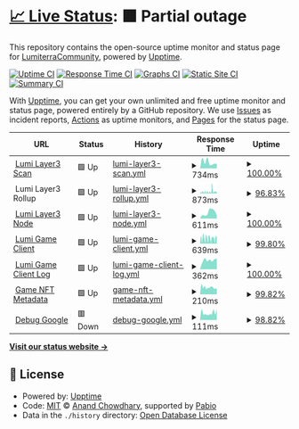 # [📈 Live Status](https://status.lumiterra.net): <!--live status--> **🟧 Partial outage**

This repository contains the open-source uptime monitor and status page for [LumiterraCommunity](https://status.lumiterra.net), powered by [Upptime](https://github.com/upptime/upptime).

[![Uptime CI](https://github.com/LumiterraCommunity/status-pages/workflows/Uptime%20CI/badge.svg)](https://github.com/LumiterraCommunity/status-pages/actions?query=workflow%3A%22Uptime+CI%22)
[![Response Time CI](https://github.com/LumiterraCommunity/status-pages/workflows/Response%20Time%20CI/badge.svg)](https://github.com/LumiterraCommunity/status-pages/actions?query=workflow%3A%22Response+Time+CI%22)
[![Graphs CI](https://github.com/LumiterraCommunity/status-pages/workflows/Graphs%20CI/badge.svg)](https://github.com/LumiterraCommunity/status-pages/actions?query=workflow%3A%22Graphs+CI%22)
[![Static Site CI](https://github.com/LumiterraCommunity/status-pages/workflows/Static%20Site%20CI/badge.svg)](https://github.com/LumiterraCommunity/status-pages/actions?query=workflow%3A%22Static+Site+CI%22)
[![Summary CI](https://github.com/LumiterraCommunity/status-pages/workflows/Summary%20CI/badge.svg)](https://github.com/LumiterraCommunity/status-pages/actions?query=workflow%3A%22Summary+CI%22)

With [Upptime](https://upptime.js.org), you can get your own unlimited and free uptime monitor and status page, powered entirely by a GitHub repository. We use [Issues](https://github.com/LumiterraCommunity/status-pages/issues) as incident reports, [Actions](https://github.com/LumiterraCommunity/status-pages/actions) as uptime monitors, and [Pages](https://status.lumiterra.net) for the status page.

<!--start: status pages-->
<!-- This summary is generated by Upptime (https://github.com/upptime/upptime) -->
<!-- Do not edit this manually, your changes will be overwritten -->
<!-- prettier-ignore -->
| URL | Status | History | Response Time | Uptime |
| --- | ------ | ------- | ------------- | ------ |
| <img alt="" src="https://icons.duckduckgo.com/ip3/scan-api.layerlumi.com.ico" height="13"> [Lumi Layer3 Scan](https://scan-api.layerlumi.com) | 🟩 Up | [lumi-layer3-scan.yml](https://github.com/LumiterraCommunity/status-pages/commits/HEAD/history/lumi-layer3-scan.yml) | <details><summary><img alt="Response time graph" src="./graphs/lumi-layer3-scan/response-time-week.png" height="20"> 734ms</summary><br><a href="https://status.lumiterra.net/history/lumi-layer3-scan"><img alt="Response time 839" src="https://img.shields.io/endpoint?url=https%3A%2F%2Fraw.githubusercontent.com%2FLumiterraCommunity%2Fstatus-pages%2FHEAD%2Fapi%2Flumi-layer3-scan%2Fresponse-time.json"></a><br><a href="https://status.lumiterra.net/history/lumi-layer3-scan"><img alt="24-hour response time 536" src="https://img.shields.io/endpoint?url=https%3A%2F%2Fraw.githubusercontent.com%2FLumiterraCommunity%2Fstatus-pages%2FHEAD%2Fapi%2Flumi-layer3-scan%2Fresponse-time-day.json"></a><br><a href="https://status.lumiterra.net/history/lumi-layer3-scan"><img alt="7-day response time 734" src="https://img.shields.io/endpoint?url=https%3A%2F%2Fraw.githubusercontent.com%2FLumiterraCommunity%2Fstatus-pages%2FHEAD%2Fapi%2Flumi-layer3-scan%2Fresponse-time-week.json"></a><br><a href="https://status.lumiterra.net/history/lumi-layer3-scan"><img alt="30-day response time 727" src="https://img.shields.io/endpoint?url=https%3A%2F%2Fraw.githubusercontent.com%2FLumiterraCommunity%2Fstatus-pages%2FHEAD%2Fapi%2Flumi-layer3-scan%2Fresponse-time-month.json"></a><br><a href="https://status.lumiterra.net/history/lumi-layer3-scan"><img alt="1-year response time 839" src="https://img.shields.io/endpoint?url=https%3A%2F%2Fraw.githubusercontent.com%2FLumiterraCommunity%2Fstatus-pages%2FHEAD%2Fapi%2Flumi-layer3-scan%2Fresponse-time-year.json"></a></details> | <details><summary><a href="https://status.lumiterra.net/history/lumi-layer3-scan">100.00%</a></summary><a href="https://status.lumiterra.net/history/lumi-layer3-scan"><img alt="All-time uptime 99.83%" src="https://img.shields.io/endpoint?url=https%3A%2F%2Fraw.githubusercontent.com%2FLumiterraCommunity%2Fstatus-pages%2FHEAD%2Fapi%2Flumi-layer3-scan%2Fuptime.json"></a><br><a href="https://status.lumiterra.net/history/lumi-layer3-scan"><img alt="24-hour uptime 100.00%" src="https://img.shields.io/endpoint?url=https%3A%2F%2Fraw.githubusercontent.com%2FLumiterraCommunity%2Fstatus-pages%2FHEAD%2Fapi%2Flumi-layer3-scan%2Fuptime-day.json"></a><br><a href="https://status.lumiterra.net/history/lumi-layer3-scan"><img alt="7-day uptime 100.00%" src="https://img.shields.io/endpoint?url=https%3A%2F%2Fraw.githubusercontent.com%2FLumiterraCommunity%2Fstatus-pages%2FHEAD%2Fapi%2Flumi-layer3-scan%2Fuptime-week.json"></a><br><a href="https://status.lumiterra.net/history/lumi-layer3-scan"><img alt="30-day uptime 100.00%" src="https://img.shields.io/endpoint?url=https%3A%2F%2Fraw.githubusercontent.com%2FLumiterraCommunity%2Fstatus-pages%2FHEAD%2Fapi%2Flumi-layer3-scan%2Fuptime-month.json"></a><br><a href="https://status.lumiterra.net/history/lumi-layer3-scan"><img alt="1-year uptime 99.83%" src="https://img.shields.io/endpoint?url=https%3A%2F%2Fraw.githubusercontent.com%2FLumiterraCommunity%2Fstatus-pages%2FHEAD%2Fapi%2Flumi-layer3-scan%2Fuptime-year.json"></a></details>
| <img alt="" src="https://icons.duckduckgo.com/ip3/status-api.lumiterra.net.ico" height="13"> Lumi Layer3 Rollup | 🟩 Up | [lumi-layer3-rollup.yml](https://github.com/LumiterraCommunity/status-pages/commits/HEAD/history/lumi-layer3-rollup.yml) | <details><summary><img alt="Response time graph" src="./graphs/lumi-layer3-rollup/response-time-week.png" height="20"> 873ms</summary><br><a href="https://status.lumiterra.net/history/lumi-layer3-rollup"><img alt="Response time 508" src="https://img.shields.io/endpoint?url=https%3A%2F%2Fraw.githubusercontent.com%2FLumiterraCommunity%2Fstatus-pages%2FHEAD%2Fapi%2Flumi-layer3-rollup%2Fresponse-time.json"></a><br><a href="https://status.lumiterra.net/history/lumi-layer3-rollup"><img alt="24-hour response time 1441" src="https://img.shields.io/endpoint?url=https%3A%2F%2Fraw.githubusercontent.com%2FLumiterraCommunity%2Fstatus-pages%2FHEAD%2Fapi%2Flumi-layer3-rollup%2Fresponse-time-day.json"></a><br><a href="https://status.lumiterra.net/history/lumi-layer3-rollup"><img alt="7-day response time 873" src="https://img.shields.io/endpoint?url=https%3A%2F%2Fraw.githubusercontent.com%2FLumiterraCommunity%2Fstatus-pages%2FHEAD%2Fapi%2Flumi-layer3-rollup%2Fresponse-time-week.json"></a><br><a href="https://status.lumiterra.net/history/lumi-layer3-rollup"><img alt="30-day response time 659" src="https://img.shields.io/endpoint?url=https%3A%2F%2Fraw.githubusercontent.com%2FLumiterraCommunity%2Fstatus-pages%2FHEAD%2Fapi%2Flumi-layer3-rollup%2Fresponse-time-month.json"></a><br><a href="https://status.lumiterra.net/history/lumi-layer3-rollup"><img alt="1-year response time 508" src="https://img.shields.io/endpoint?url=https%3A%2F%2Fraw.githubusercontent.com%2FLumiterraCommunity%2Fstatus-pages%2FHEAD%2Fapi%2Flumi-layer3-rollup%2Fresponse-time-year.json"></a></details> | <details><summary><a href="https://status.lumiterra.net/history/lumi-layer3-rollup">96.83%</a></summary><a href="https://status.lumiterra.net/history/lumi-layer3-rollup"><img alt="All-time uptime 99.75%" src="https://img.shields.io/endpoint?url=https%3A%2F%2Fraw.githubusercontent.com%2FLumiterraCommunity%2Fstatus-pages%2FHEAD%2Fapi%2Flumi-layer3-rollup%2Fuptime.json"></a><br><a href="https://status.lumiterra.net/history/lumi-layer3-rollup"><img alt="24-hour uptime 78.91%" src="https://img.shields.io/endpoint?url=https%3A%2F%2Fraw.githubusercontent.com%2FLumiterraCommunity%2Fstatus-pages%2FHEAD%2Fapi%2Flumi-layer3-rollup%2Fuptime-day.json"></a><br><a href="https://status.lumiterra.net/history/lumi-layer3-rollup"><img alt="7-day uptime 96.83%" src="https://img.shields.io/endpoint?url=https%3A%2F%2Fraw.githubusercontent.com%2FLumiterraCommunity%2Fstatus-pages%2FHEAD%2Fapi%2Flumi-layer3-rollup%2Fuptime-week.json"></a><br><a href="https://status.lumiterra.net/history/lumi-layer3-rollup"><img alt="30-day uptime 99.23%" src="https://img.shields.io/endpoint?url=https%3A%2F%2Fraw.githubusercontent.com%2FLumiterraCommunity%2Fstatus-pages%2FHEAD%2Fapi%2Flumi-layer3-rollup%2Fuptime-month.json"></a><br><a href="https://status.lumiterra.net/history/lumi-layer3-rollup"><img alt="1-year uptime 99.75%" src="https://img.shields.io/endpoint?url=https%3A%2F%2Fraw.githubusercontent.com%2FLumiterraCommunity%2Fstatus-pages%2FHEAD%2Fapi%2Flumi-layer3-rollup%2Fuptime-year.json"></a></details>
| <img alt="" src="https://icons.duckduckgo.com/ip3/node.layerlumi.com.ico" height="13"> [Lumi Layer3 Node](https://node.layerlumi.com/) | 🟩 Up | [lumi-layer3-node.yml](https://github.com/LumiterraCommunity/status-pages/commits/HEAD/history/lumi-layer3-node.yml) | <details><summary><img alt="Response time graph" src="./graphs/lumi-layer3-node/response-time-week.png" height="20"> 611ms</summary><br><a href="https://status.lumiterra.net/history/lumi-layer3-node"><img alt="Response time 548" src="https://img.shields.io/endpoint?url=https%3A%2F%2Fraw.githubusercontent.com%2FLumiterraCommunity%2Fstatus-pages%2FHEAD%2Fapi%2Flumi-layer3-node%2Fresponse-time.json"></a><br><a href="https://status.lumiterra.net/history/lumi-layer3-node"><img alt="24-hour response time 339" src="https://img.shields.io/endpoint?url=https%3A%2F%2Fraw.githubusercontent.com%2FLumiterraCommunity%2Fstatus-pages%2FHEAD%2Fapi%2Flumi-layer3-node%2Fresponse-time-day.json"></a><br><a href="https://status.lumiterra.net/history/lumi-layer3-node"><img alt="7-day response time 611" src="https://img.shields.io/endpoint?url=https%3A%2F%2Fraw.githubusercontent.com%2FLumiterraCommunity%2Fstatus-pages%2FHEAD%2Fapi%2Flumi-layer3-node%2Fresponse-time-week.json"></a><br><a href="https://status.lumiterra.net/history/lumi-layer3-node"><img alt="30-day response time 451" src="https://img.shields.io/endpoint?url=https%3A%2F%2Fraw.githubusercontent.com%2FLumiterraCommunity%2Fstatus-pages%2FHEAD%2Fapi%2Flumi-layer3-node%2Fresponse-time-month.json"></a><br><a href="https://status.lumiterra.net/history/lumi-layer3-node"><img alt="1-year response time 548" src="https://img.shields.io/endpoint?url=https%3A%2F%2Fraw.githubusercontent.com%2FLumiterraCommunity%2Fstatus-pages%2FHEAD%2Fapi%2Flumi-layer3-node%2Fresponse-time-year.json"></a></details> | <details><summary><a href="https://status.lumiterra.net/history/lumi-layer3-node">100.00%</a></summary><a href="https://status.lumiterra.net/history/lumi-layer3-node"><img alt="All-time uptime 99.99%" src="https://img.shields.io/endpoint?url=https%3A%2F%2Fraw.githubusercontent.com%2FLumiterraCommunity%2Fstatus-pages%2FHEAD%2Fapi%2Flumi-layer3-node%2Fuptime.json"></a><br><a href="https://status.lumiterra.net/history/lumi-layer3-node"><img alt="24-hour uptime 100.00%" src="https://img.shields.io/endpoint?url=https%3A%2F%2Fraw.githubusercontent.com%2FLumiterraCommunity%2Fstatus-pages%2FHEAD%2Fapi%2Flumi-layer3-node%2Fuptime-day.json"></a><br><a href="https://status.lumiterra.net/history/lumi-layer3-node"><img alt="7-day uptime 100.00%" src="https://img.shields.io/endpoint?url=https%3A%2F%2Fraw.githubusercontent.com%2FLumiterraCommunity%2Fstatus-pages%2FHEAD%2Fapi%2Flumi-layer3-node%2Fuptime-week.json"></a><br><a href="https://status.lumiterra.net/history/lumi-layer3-node"><img alt="30-day uptime 100.00%" src="https://img.shields.io/endpoint?url=https%3A%2F%2Fraw.githubusercontent.com%2FLumiterraCommunity%2Fstatus-pages%2FHEAD%2Fapi%2Flumi-layer3-node%2Fuptime-month.json"></a><br><a href="https://status.lumiterra.net/history/lumi-layer3-node"><img alt="1-year uptime 99.99%" src="https://img.shields.io/endpoint?url=https%3A%2F%2Fraw.githubusercontent.com%2FLumiterraCommunity%2Fstatus-pages%2FHEAD%2Fapi%2Flumi-layer3-node%2Fuptime-year.json"></a></details>
| <img alt="" src="https://icons.duckduckgo.com/ip3/status-api.lumiterra.net.ico" height="13"> [Lumi Game Client](https://status-api.lumiterra.net/api/game-client) | 🟩 Up | [lumi-game-client.yml](https://github.com/LumiterraCommunity/status-pages/commits/HEAD/history/lumi-game-client.yml) | <details><summary><img alt="Response time graph" src="./graphs/lumi-game-client/response-time-week.png" height="20"> 639ms</summary><br><a href="https://status.lumiterra.net/history/lumi-game-client"><img alt="Response time 892" src="https://img.shields.io/endpoint?url=https%3A%2F%2Fraw.githubusercontent.com%2FLumiterraCommunity%2Fstatus-pages%2FHEAD%2Fapi%2Flumi-game-client%2Fresponse-time.json"></a><br><a href="https://status.lumiterra.net/history/lumi-game-client"><img alt="24-hour response time 590" src="https://img.shields.io/endpoint?url=https%3A%2F%2Fraw.githubusercontent.com%2FLumiterraCommunity%2Fstatus-pages%2FHEAD%2Fapi%2Flumi-game-client%2Fresponse-time-day.json"></a><br><a href="https://status.lumiterra.net/history/lumi-game-client"><img alt="7-day response time 639" src="https://img.shields.io/endpoint?url=https%3A%2F%2Fraw.githubusercontent.com%2FLumiterraCommunity%2Fstatus-pages%2FHEAD%2Fapi%2Flumi-game-client%2Fresponse-time-week.json"></a><br><a href="https://status.lumiterra.net/history/lumi-game-client"><img alt="30-day response time 687" src="https://img.shields.io/endpoint?url=https%3A%2F%2Fraw.githubusercontent.com%2FLumiterraCommunity%2Fstatus-pages%2FHEAD%2Fapi%2Flumi-game-client%2Fresponse-time-month.json"></a><br><a href="https://status.lumiterra.net/history/lumi-game-client"><img alt="1-year response time 892" src="https://img.shields.io/endpoint?url=https%3A%2F%2Fraw.githubusercontent.com%2FLumiterraCommunity%2Fstatus-pages%2FHEAD%2Fapi%2Flumi-game-client%2Fresponse-time-year.json"></a></details> | <details><summary><a href="https://status.lumiterra.net/history/lumi-game-client">99.80%</a></summary><a href="https://status.lumiterra.net/history/lumi-game-client"><img alt="All-time uptime 99.77%" src="https://img.shields.io/endpoint?url=https%3A%2F%2Fraw.githubusercontent.com%2FLumiterraCommunity%2Fstatus-pages%2FHEAD%2Fapi%2Flumi-game-client%2Fuptime.json"></a><br><a href="https://status.lumiterra.net/history/lumi-game-client"><img alt="24-hour uptime 99.72%" src="https://img.shields.io/endpoint?url=https%3A%2F%2Fraw.githubusercontent.com%2FLumiterraCommunity%2Fstatus-pages%2FHEAD%2Fapi%2Flumi-game-client%2Fuptime-day.json"></a><br><a href="https://status.lumiterra.net/history/lumi-game-client"><img alt="7-day uptime 99.80%" src="https://img.shields.io/endpoint?url=https%3A%2F%2Fraw.githubusercontent.com%2FLumiterraCommunity%2Fstatus-pages%2FHEAD%2Fapi%2Flumi-game-client%2Fuptime-week.json"></a><br><a href="https://status.lumiterra.net/history/lumi-game-client"><img alt="30-day uptime 99.91%" src="https://img.shields.io/endpoint?url=https%3A%2F%2Fraw.githubusercontent.com%2FLumiterraCommunity%2Fstatus-pages%2FHEAD%2Fapi%2Flumi-game-client%2Fuptime-month.json"></a><br><a href="https://status.lumiterra.net/history/lumi-game-client"><img alt="1-year uptime 99.77%" src="https://img.shields.io/endpoint?url=https%3A%2F%2Fraw.githubusercontent.com%2FLumiterraCommunity%2Fstatus-pages%2FHEAD%2Fapi%2Flumi-game-client%2Fuptime-year.json"></a></details>
| <img alt="" src="https://icons.duckduckgo.com/ip3/firebasestorage.googleapis.com.ico" height="13"> [Lumi Game Client Log](https://firebasestorage.googleapis.com/v0/b/lumiterra-c75ce.appspot.com/o/Logs%2FPing.txt?alt=media&token=dd567d27-424a-4228-af5b-7026fc8569ea) | 🟩 Up | [lumi-game-client-log.yml](https://github.com/LumiterraCommunity/status-pages/commits/HEAD/history/lumi-game-client-log.yml) | <details><summary><img alt="Response time graph" src="./graphs/lumi-game-client-log/response-time-week.png" height="20"> 362ms</summary><br><a href="https://status.lumiterra.net/history/lumi-game-client-log"><img alt="Response time 762" src="https://img.shields.io/endpoint?url=https%3A%2F%2Fraw.githubusercontent.com%2FLumiterraCommunity%2Fstatus-pages%2FHEAD%2Fapi%2Flumi-game-client-log%2Fresponse-time.json"></a><br><a href="https://status.lumiterra.net/history/lumi-game-client-log"><img alt="24-hour response time 426" src="https://img.shields.io/endpoint?url=https%3A%2F%2Fraw.githubusercontent.com%2FLumiterraCommunity%2Fstatus-pages%2FHEAD%2Fapi%2Flumi-game-client-log%2Fresponse-time-day.json"></a><br><a href="https://status.lumiterra.net/history/lumi-game-client-log"><img alt="7-day response time 362" src="https://img.shields.io/endpoint?url=https%3A%2F%2Fraw.githubusercontent.com%2FLumiterraCommunity%2Fstatus-pages%2FHEAD%2Fapi%2Flumi-game-client-log%2Fresponse-time-week.json"></a><br><a href="https://status.lumiterra.net/history/lumi-game-client-log"><img alt="30-day response time 356" src="https://img.shields.io/endpoint?url=https%3A%2F%2Fraw.githubusercontent.com%2FLumiterraCommunity%2Fstatus-pages%2FHEAD%2Fapi%2Flumi-game-client-log%2Fresponse-time-month.json"></a><br><a href="https://status.lumiterra.net/history/lumi-game-client-log"><img alt="1-year response time 762" src="https://img.shields.io/endpoint?url=https%3A%2F%2Fraw.githubusercontent.com%2FLumiterraCommunity%2Fstatus-pages%2FHEAD%2Fapi%2Flumi-game-client-log%2Fresponse-time-year.json"></a></details> | <details><summary><a href="https://status.lumiterra.net/history/lumi-game-client-log">100.00%</a></summary><a href="https://status.lumiterra.net/history/lumi-game-client-log"><img alt="All-time uptime 99.99%" src="https://img.shields.io/endpoint?url=https%3A%2F%2Fraw.githubusercontent.com%2FLumiterraCommunity%2Fstatus-pages%2FHEAD%2Fapi%2Flumi-game-client-log%2Fuptime.json"></a><br><a href="https://status.lumiterra.net/history/lumi-game-client-log"><img alt="24-hour uptime 100.00%" src="https://img.shields.io/endpoint?url=https%3A%2F%2Fraw.githubusercontent.com%2FLumiterraCommunity%2Fstatus-pages%2FHEAD%2Fapi%2Flumi-game-client-log%2Fuptime-day.json"></a><br><a href="https://status.lumiterra.net/history/lumi-game-client-log"><img alt="7-day uptime 100.00%" src="https://img.shields.io/endpoint?url=https%3A%2F%2Fraw.githubusercontent.com%2FLumiterraCommunity%2Fstatus-pages%2FHEAD%2Fapi%2Flumi-game-client-log%2Fuptime-week.json"></a><br><a href="https://status.lumiterra.net/history/lumi-game-client-log"><img alt="30-day uptime 100.00%" src="https://img.shields.io/endpoint?url=https%3A%2F%2Fraw.githubusercontent.com%2FLumiterraCommunity%2Fstatus-pages%2FHEAD%2Fapi%2Flumi-game-client-log%2Fuptime-month.json"></a><br><a href="https://status.lumiterra.net/history/lumi-game-client-log"><img alt="1-year uptime 99.99%" src="https://img.shields.io/endpoint?url=https%3A%2F%2Fraw.githubusercontent.com%2FLumiterraCommunity%2Fstatus-pages%2FHEAD%2Fapi%2Flumi-game-client-log%2Fuptime-year.json"></a></details>
| <img alt="" src="https://icons.duckduckgo.com/ip3/graphql-service-release.layerlumi.com.ico" height="13"> [Game NFT Metadata](https://graphql-service-release.layerlumi.com/metadata/268650256) | 🟩 Up | [game-nft-metadata.yml](https://github.com/LumiterraCommunity/status-pages/commits/HEAD/history/game-nft-metadata.yml) | <details><summary><img alt="Response time graph" src="./graphs/game-nft-metadata/response-time-week.png" height="20"> 210ms</summary><br><a href="https://status.lumiterra.net/history/game-nft-metadata"><img alt="Response time 773" src="https://img.shields.io/endpoint?url=https%3A%2F%2Fraw.githubusercontent.com%2FLumiterraCommunity%2Fstatus-pages%2FHEAD%2Fapi%2Fgame-nft-metadata%2Fresponse-time.json"></a><br><a href="https://status.lumiterra.net/history/game-nft-metadata"><img alt="24-hour response time 184" src="https://img.shields.io/endpoint?url=https%3A%2F%2Fraw.githubusercontent.com%2FLumiterraCommunity%2Fstatus-pages%2FHEAD%2Fapi%2Fgame-nft-metadata%2Fresponse-time-day.json"></a><br><a href="https://status.lumiterra.net/history/game-nft-metadata"><img alt="7-day response time 210" src="https://img.shields.io/endpoint?url=https%3A%2F%2Fraw.githubusercontent.com%2FLumiterraCommunity%2Fstatus-pages%2FHEAD%2Fapi%2Fgame-nft-metadata%2Fresponse-time-week.json"></a><br><a href="https://status.lumiterra.net/history/game-nft-metadata"><img alt="30-day response time 405" src="https://img.shields.io/endpoint?url=https%3A%2F%2Fraw.githubusercontent.com%2FLumiterraCommunity%2Fstatus-pages%2FHEAD%2Fapi%2Fgame-nft-metadata%2Fresponse-time-month.json"></a><br><a href="https://status.lumiterra.net/history/game-nft-metadata"><img alt="1-year response time 773" src="https://img.shields.io/endpoint?url=https%3A%2F%2Fraw.githubusercontent.com%2FLumiterraCommunity%2Fstatus-pages%2FHEAD%2Fapi%2Fgame-nft-metadata%2Fresponse-time-year.json"></a></details> | <details><summary><a href="https://status.lumiterra.net/history/game-nft-metadata">99.82%</a></summary><a href="https://status.lumiterra.net/history/game-nft-metadata"><img alt="All-time uptime 94.25%" src="https://img.shields.io/endpoint?url=https%3A%2F%2Fraw.githubusercontent.com%2FLumiterraCommunity%2Fstatus-pages%2FHEAD%2Fapi%2Fgame-nft-metadata%2Fuptime.json"></a><br><a href="https://status.lumiterra.net/history/game-nft-metadata"><img alt="24-hour uptime 100.00%" src="https://img.shields.io/endpoint?url=https%3A%2F%2Fraw.githubusercontent.com%2FLumiterraCommunity%2Fstatus-pages%2FHEAD%2Fapi%2Fgame-nft-metadata%2Fuptime-day.json"></a><br><a href="https://status.lumiterra.net/history/game-nft-metadata"><img alt="7-day uptime 99.82%" src="https://img.shields.io/endpoint?url=https%3A%2F%2Fraw.githubusercontent.com%2FLumiterraCommunity%2Fstatus-pages%2FHEAD%2Fapi%2Fgame-nft-metadata%2Fuptime-week.json"></a><br><a href="https://status.lumiterra.net/history/game-nft-metadata"><img alt="30-day uptime 99.38%" src="https://img.shields.io/endpoint?url=https%3A%2F%2Fraw.githubusercontent.com%2FLumiterraCommunity%2Fstatus-pages%2FHEAD%2Fapi%2Fgame-nft-metadata%2Fuptime-month.json"></a><br><a href="https://status.lumiterra.net/history/game-nft-metadata"><img alt="1-year uptime 94.25%" src="https://img.shields.io/endpoint?url=https%3A%2F%2Fraw.githubusercontent.com%2FLumiterraCommunity%2Fstatus-pages%2FHEAD%2Fapi%2Fgame-nft-metadata%2Fuptime-year.json"></a></details>
| <img alt="" src="https://icons.duckduckgo.com/ip3/www.111google.com.ico" height="13"> [Debug Google](https://www.111google.com/webhp) | 🟥 Down | [debug-google.yml](https://github.com/LumiterraCommunity/status-pages/commits/HEAD/history/debug-google.yml) | <details><summary><img alt="Response time graph" src="./graphs/debug-google/response-time-week.png" height="20"> 111ms</summary><br><a href="https://status.lumiterra.net/history/debug-google"><img alt="Response time 111" src="https://img.shields.io/endpoint?url=https%3A%2F%2Fraw.githubusercontent.com%2FLumiterraCommunity%2Fstatus-pages%2FHEAD%2Fapi%2Fdebug-google%2Fresponse-time.json"></a><br><a href="https://status.lumiterra.net/history/debug-google"><img alt="24-hour response time 128" src="https://img.shields.io/endpoint?url=https%3A%2F%2Fraw.githubusercontent.com%2FLumiterraCommunity%2Fstatus-pages%2FHEAD%2Fapi%2Fdebug-google%2Fresponse-time-day.json"></a><br><a href="https://status.lumiterra.net/history/debug-google"><img alt="7-day response time 111" src="https://img.shields.io/endpoint?url=https%3A%2F%2Fraw.githubusercontent.com%2FLumiterraCommunity%2Fstatus-pages%2FHEAD%2Fapi%2Fdebug-google%2Fresponse-time-week.json"></a><br><a href="https://status.lumiterra.net/history/debug-google"><img alt="30-day response time 119" src="https://img.shields.io/endpoint?url=https%3A%2F%2Fraw.githubusercontent.com%2FLumiterraCommunity%2Fstatus-pages%2FHEAD%2Fapi%2Fdebug-google%2Fresponse-time-month.json"></a><br><a href="https://status.lumiterra.net/history/debug-google"><img alt="1-year response time 111" src="https://img.shields.io/endpoint?url=https%3A%2F%2Fraw.githubusercontent.com%2FLumiterraCommunity%2Fstatus-pages%2FHEAD%2Fapi%2Fdebug-google%2Fresponse-time-year.json"></a></details> | <details><summary><a href="https://status.lumiterra.net/history/debug-google">98.82%</a></summary><a href="https://status.lumiterra.net/history/debug-google"><img alt="All-time uptime 97.27%" src="https://img.shields.io/endpoint?url=https%3A%2F%2Fraw.githubusercontent.com%2FLumiterraCommunity%2Fstatus-pages%2FHEAD%2Fapi%2Fdebug-google%2Fuptime.json"></a><br><a href="https://status.lumiterra.net/history/debug-google"><img alt="24-hour uptime 91.72%" src="https://img.shields.io/endpoint?url=https%3A%2F%2Fraw.githubusercontent.com%2FLumiterraCommunity%2Fstatus-pages%2FHEAD%2Fapi%2Fdebug-google%2Fuptime-day.json"></a><br><a href="https://status.lumiterra.net/history/debug-google"><img alt="7-day uptime 98.82%" src="https://img.shields.io/endpoint?url=https%3A%2F%2Fraw.githubusercontent.com%2FLumiterraCommunity%2Fstatus-pages%2FHEAD%2Fapi%2Fdebug-google%2Fuptime-week.json"></a><br><a href="https://status.lumiterra.net/history/debug-google"><img alt="30-day uptime 99.71%" src="https://img.shields.io/endpoint?url=https%3A%2F%2Fraw.githubusercontent.com%2FLumiterraCommunity%2Fstatus-pages%2FHEAD%2Fapi%2Fdebug-google%2Fuptime-month.json"></a><br><a href="https://status.lumiterra.net/history/debug-google"><img alt="1-year uptime 97.27%" src="https://img.shields.io/endpoint?url=https%3A%2F%2Fraw.githubusercontent.com%2FLumiterraCommunity%2Fstatus-pages%2FHEAD%2Fapi%2Fdebug-google%2Fuptime-year.json"></a></details>

<!--end: status pages-->

[**Visit our status website →**](https://status.lumiterra.net)

## 📄 License

- Powered by: [Upptime](https://github.com/upptime/upptime)
- Code: [MIT](./LICENSE) © [Anand Chowdhary](https://anandchowdhary.com), supported by [Pabio](https://pabio.com)
- Data in the `./history` directory: [Open Database License](https://opendatacommons.org/licenses/odbl/1-0/)
